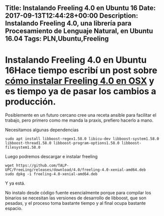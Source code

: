 Title: Instalando Freeling 4.0 en Ubuntu 16
Date: 2017-09-13T12:44:28+00:00
Description: Instalando Freeling 4.0, una librería para Procesamiento de Lenguaje Natural, en Ubuntu 16.04
Tags: PLN,Ubuntu,Freeling
---
# Instalando Freeling 4.0 en Ubuntu 16Hace tiempo escribí un post sobre [cómo instalar Freeling 4.0 en OSX](http://blog.contraslash.com/instalando-freeling-40-en-osx/) y es tiempo ya de pasar los cambios a producción.

Posiblemente en un futuro cercano cree una receta ansible para facilitar el trabajo, pero primero como me manda la praxis, prefiero hacerlo a mano.

Necesitamos algunas dependencias

```
sudo apt install libboost-regex1.58.0 libicu-dev libboost-system1.58.0 libboost-thread1.58.0 libboost-program-options1.58.0 libboost-filesystem1.58.0 
```

Luego podremos descargar e instalar freeling

```
wget https://github.com/TALP-UPC/FreeLing/releases/download/4.0/freeling-4.0-xenial-amd64.deb
sudo dpkg -i freeling-4.0-xenial-amd64.deb 
```

Y ya está. 

No instalo desde código fuente esencialmente porque para compilar los binarios se necesitan las versiones de desarrollo de libboost, que son pesadas, y el proceso toma bastante tiempo y al final ocupa bastante espacio.